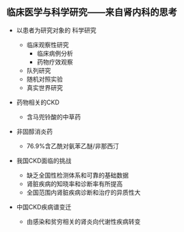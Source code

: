 ## 临床医学与科学研究——来自肾内科的思考
- 以患者为研究对象的 科学研究
	- 临床观察性研究
		- 临床病例分析
		- 药物疗效观察
	- 队列研究
	- 随机对照实验
	- 真实世界研究


- 药物相关的CKD
	- 含马兜铃酸的中草药
- 非固醇消炎药
	- 76.9%含乙酰对氨苯乙醚/非那西汀
- 我国CKD面临的挑战
	- 缺乏全国性检测体系和可靠的基础数据
	- 肾脏疾病的知晓率和诊断率有所提高
	- 全国范围内肾脏疾病诊断和治疗的异质性大

- 中国CKD疾病谱变迁
	- 由感染和贫穷相关的肾炎向代谢性疾病转变






